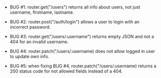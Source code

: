 - BUG #1: router.get("/users") returns all info about users, not just username, firstname, lastname.

- BUG #2: router.post("/auth/login") allows a user to login with an incorrect password.

- BUG #3: router.get("/users/:username") returns empty JSON and not a 404 for an invalid username.

- BUG #4: router.patch("/users/:username) does not allow logged in user to update own info.

- BUG #5: when fixing BUG #4, router.patch("/users/:username) returns a 200 status code for not allowed fields instead of a 404.